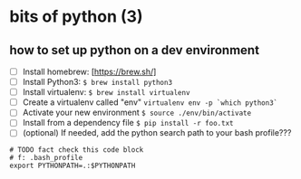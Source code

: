 # bits of python (3)

## how to set up python on a dev environment

- [ ] Install homebrew: [https://brew.sh/]
- [ ] Install Python3: `$ brew install python3`
- [ ] Install virtualenv: `$ brew install virtualenv`
- [ ] Create a virtualenv called "env" `` virtualenv env -p `which python3` ``
- [ ] Activate your new environment `$ source ./env/bin/activate`
- [ ] Install from a dependency file `$ pip install -r foo.txt`
- [ ] (optional) If needed, add the python search path to your bash profile???
```
# TODO fact check this code block
# f: .bash_profile
export PYTHONPATH=.:$PYTHONPATH
```
